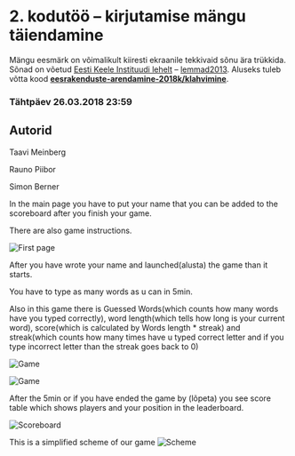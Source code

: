 # 2. kodutöö – kirjutamise mängu täiendamine

Mängu eesmärk on võimalikult kiiresti ekraanile tekkivaid sõnu ära trükkida. Sõnad on võetud [Eesti Keele Instituudi lehelt](http://www.eki.ee/tarkvara/wordlist/) – [lemmad2013](http://www.eki.ee/tarkvara/wordlist/lemmad2013.txt). Aluseks tuleb võtta kood **[eesrakenduste-arendamine-2018k/klahvimine](https://github.com/eesrakenduste-arendamine-2018k/klahvimine)**. 

### Tähtpäev 26.03.2018 23:59

## Autorid
Taavi Meinberg

Rauno Piibor

Simon Berner



In the main page you have to put your name that you can be added to the scoreboard after you finish your game.

There are also game instructions.


![First page](https://puu.sh/zQ2tk/075dc128b5.png)




After you have wrote your name and launched(alusta) the game than it starts. 

You have to type as many words as u can in 5min.

Also in this game there is Guessed Words(which counts how many words have you typed correctly), word length(which tells how long is your current word), score(which is calculated by Words length * streak) and streak(which counts how many times have u typed correct letter and if you type incorrect letter than the streak goes back to 0)

![Game](https://puu.sh/zQ2P9/bb12387601.png)

![Game](https://puu.sh/zQ2Rk/ca5ff19088.png)


After the 5min or if you have ended the game by (lõpeta) you see score table which shows players and your position in the leaderboard.


![Scoreboard](https://puu.sh/zQ2VE/71486c2143.png)


This is a simplified scheme of our game
![Scheme](https://puu.sh/zVu1y/6db7eb7791.png)











